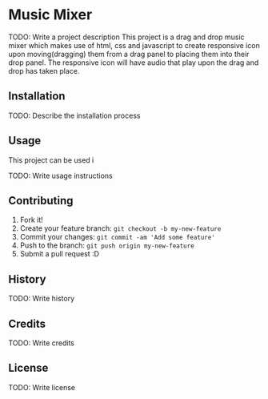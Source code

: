 # Music Mixer

TODO: Write a project description
This project is a drag and drop music mixer which makes use of html, css and javascript to create responsive icon upon moving(dragging) them from a drag panel to placing them into their drop panel. The responsive icon will have audio that play upon the drag and drop has taken place.

## Installation

TODO: Describe the installation process

## Usage
This project can be used i

TODO: Write usage instructions

## Contributing

1. Fork it!
2. Create your feature branch: `git checkout -b my-new-feature`
3. Commit your changes: `git commit -am 'Add some feature'`
4. Push to the branch: `git push origin my-new-feature`
5. Submit a pull request :D

## History

TODO: Write history

## Credits

TODO: Write credits

## License

TODO: Write license
